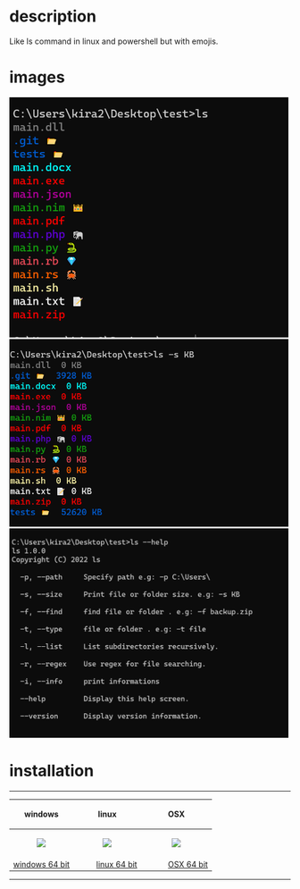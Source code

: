 # description 
Like ls command in linux and powershell but with emojis.


# images 
<img src="images/1.png" width=500>
<img src="images/2.png"  width=500>
<img src="images/3.png" width=500>



# installation
<hr>

| <p align="center">windows</p>            | <p align="center">linux </p>                 | <p align="center">OSX</p>                       |
| ----------------------------------------------------------------------------------------------------------------- | --------------------------------------------------------------------------------------------------------------- | --------------------------------------------------------------------------------------------------------------- | 
| <p align="center"><img src="https://img.icons8.com/color/96/000000/windows-10.png" /></p> | <p align="center"><img src="https://img.icons8.com/color/144/000000/linux--v1.png" /></p> | <p align="center"><img src="https://img.icons8.com/color/144/000000/mac-logo.png" /></p> | 
| <a href="https://github.com/kira2040k/ls/releases/tag/1.0.0">windows 64 bit</a>              | &nbsp;&nbsp; &nbsp;&nbsp;&nbsp;&nbsp;&nbsp;&nbsp;<a href="https://github.com/kira2040k/ls/releases/tag/1.0.0">linux 64 bit</a>              | &nbsp;&nbsp;&nbsp;&nbsp;&nbsp;&nbsp;&nbsp;&nbsp;&nbsp;&nbsp;                <a href="https://github.com/kira2040k/ls/releases/tag/1.0.0">OSX 64 bit</a>                                                                                               |

<hr>
